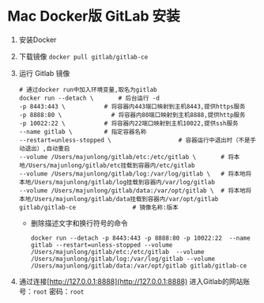 # Mac Docker版 GitLab 安装

1. 安装Docker
2. 下载镜像  `docker pull gitlab/gitlab-ce`
3. 运行 Gitlab 镜像

    ```shell
    # 通过docker run中加入环境变量,取名为gitlab
    docker run --detach \       # 后台运行 -d
    -p 8443:443 \           # 将容器内443端口映射到主机8443,提供https服务
    -p 8888:80 \              # 将容器内80端口映射到主机8888,提供http服务
    -p 10022:22 \           # 将容器内22端口映射到主机10022,提供ssh服务
    --name gitlab \         # 指定容器名称
    --restart=unless-stopped \                   # 容器运行中退出时（不是手动退出）,自动重启
    --volume /Users/majunlong/gitlab/etc:/etc/gitlab \       # 将本地/Users/majunlong/gitlab/etc挂载到容器内/etc/gitlab
    --volume /Users/majunlong/gitlab/log:/var/log/gitlab \   # 将本地将本地/Users/majunlong/gitlab/log挂载到容器内/var/log/gitlab
    --volume /Users/majunlong/gitlab/data:/var/opt/gitlab \  # 将本地将本地/Users/majunlong/gitlab/data挂载到容器内/var/opt/gitlab
    gitlab/gitlab-ce                # 镜像名称:版本
    ```

    + 删除描述文字和换行符号的命令

        ```shell
        docker run --detach -p 8443:443 -p 8888:80 -p 10022:22  --name gitlab --restart=unless-stopped --volume /Users/majunlong/gitlab/etc:/etc/gitlab  --volume /Users/majunlong/gitlab/log:/var/log/gitlab --volume /Users/majunlong/gitlab/data:/var/opt/gitlab gitlab/gitlab-ce
        ```

4. 通过连接[http://127.0.0.1:8888](http://127.0.0.1:8888) 进入Gitlab的网站账号：`root` 密码：`root`
